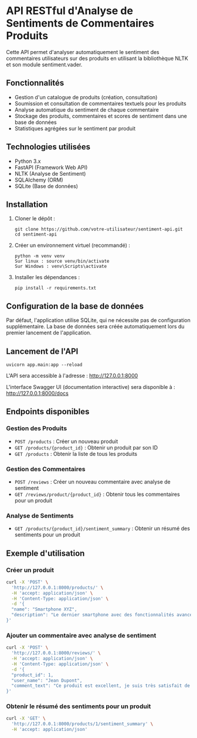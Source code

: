 # API RESTful d'Analyse de Sentiments de Commentaires Produits

Cette API permet d'analyser automatiquement le sentiment des commentaires utilisateurs sur des produits en utilisant la bibliothèque NLTK et son module sentiment.vader.

## Fonctionnalités

- Gestion d'un catalogue de produits (création, consultation)
- Soumission et consultation de commentaires textuels pour les produits
- Analyse automatique du sentiment de chaque commentaire
- Stockage des produits, commentaires et scores de sentiment dans une base de données
- Statistiques agrégées sur le sentiment par produit

## Technologies utilisées

- Python 3.x
- FastAPI (Framework Web API)
- NLTK (Analyse de Sentiment)
- SQLAlchemy (ORM)
- SQLite (Base de données)

## Installation

1. Cloner le dépôt :

   ```
   git clone https://github.com/votre-utilisateur/sentiment-api.git
   cd sentiment-api
   ```

2. Créer un environnement virtuel (recommandé) :

   ```
   python -m venv venv
   Sur linux : source venv/bin/activate
   Sur Windows : venv\Scripts\activate
   ```

3. Installer les dépendances :
   ```
   pip install -r requirements.txt
   ```

## Configuration de la base de données

Par défaut, l'application utilise SQLite, qui ne nécessite pas de configuration supplémentaire. La base de données sera créée automatiquement lors du premier lancement de l'application.

## Lancement de l'API

```
uvicorn app.main:app --reload
```

L'API sera accessible à l'adresse : http://127.0.0.1:8000

L'interface Swagger UI (documentation interactive) sera disponible à : http://127.0.0.1:8000/docs

## Endpoints disponibles

### Gestion des Produits

- `POST /products` : Créer un nouveau produit
- `GET /products/{product_id}` : Obtenir un produit par son ID
- `GET /products` : Obtenir la liste de tous les produits

### Gestion des Commentaires

- `POST /reviews` : Créer un nouveau commentaire avec analyse de sentiment
- `GET /reviews/product/{product_id}` : Obtenir tous les commentaires pour un produit

### Analyse de Sentiments

- `GET /products/{product_id}/sentiment_summary` : Obtenir un résumé des sentiments pour un produit

## Exemple d'utilisation

### Créer un produit

```bash
curl -X 'POST' \
  'http://127.0.0.1:8000/products/' \
  -H 'accept: application/json' \
  -H 'Content-Type: application/json' \
  -d '{
  "name": "Smartphone XYZ",
  "description": "Le dernier smartphone avec des fonctionnalités avancées"
}'
```

### Ajouter un commentaire avec analyse de sentiment

```bash
curl -X 'POST' \
  'http://127.0.0.1:8000/reviews/' \
  -H 'accept: application/json' \
  -H 'Content-Type: application/json' \
  -d '{
  "product_id": 1,
  "user_name": "Jean Dupont",
  "comment_text": "Ce produit est excellent, je suis très satisfait de mon achat !"
}'
```

### Obtenir le résumé des sentiments pour un produit

```bash
curl -X 'GET' \
  'http://127.0.0.1:8000/products/1/sentiment_summary' \
  -H 'accept: application/json'
```
